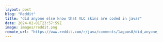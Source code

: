 ```yaml
---
layout: post
blog: "Reddit"
title: "did anyone else know that VLC skins are coded in java?"
date: 2024-02-01T23:57:59Z
image: images/reddit.png
remote_url: "https://www.reddit.com/r/java/comments/1agpos0/did_anyone_else_know_that_vlc_skins_are_coded_in/"
---
```


